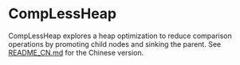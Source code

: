 # CompLessHeap
CompLessHeap explores a heap optimization to reduce comparison operations by promoting child nodes and sinking the parent. See [README_CN.md](README_CN.md) for the Chinese version.
